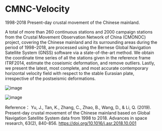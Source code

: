 # CMNC-Velocity
1998-2018 Present-day crustal movement of the Chinese mainland.

A total of more than 260 continuous stations and 2000 campaign stations from the Crustal Movement Observation Network of China (CMONOC) project, covering the Chinese mainland and its surrounding areas during the period of 1998–2018, are processed using the Bernese Global Navigation Satellite System (GNSS) software via a state-of-the-art method. We obtain the coordinate time series of all the stations given in the reference frame ITRF2014, estimate the coseismic deformation, and remove outliers. Lastly, we present the latest, most complete, and most accurate contemporary horizontal velocity field with respect to the stable Eurasian plate, irrespective of the postseismic deformations. 

![image](https://user-images.githubusercontent.com/9879588/148312787-b91cc08b-78e4-4f16-b15c-588e2efe7dde.png)


![image](https://user-images.githubusercontent.com/9879588/148312874-41f3a955-117b-4b29-b7d0-b444d30fbe65.png)


Reference：
Yu, J., Tan, K., Zhang, C., Zhao, B., Wang, D., & Li, Q. (2019). Present-day crustal movement of the Chinese mainland based on Global Navigation Satellite System data from 1998 to 2018. Advances in space research, 63(2), 840-856. https://doi.org/10.1016/j.asr.2018.10.001
